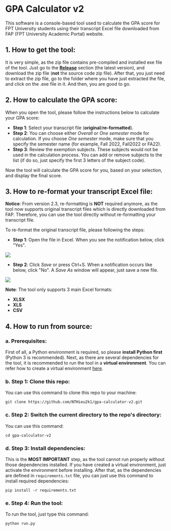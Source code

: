 # GPA Calculator v2

This software is a console-based tool used to calculate the GPA score for
FPT University students using their transcript Excel file downloaded from
FAP (FPT University Academic Portal) website.

## 1. How to get the tool:

It is very simple, as the zip file contains pre-compiled and installed
exe file of the tool. Just go to the
[**Release**](https://github.com/NTHieu2k1/gpa-calculator-v2/releases)
section (the latest version), and download the zip file (**not** the
source code zip file). After that, you just need to extract the zip file,
go to the folder where you have just extracted the file, and click on the
.exe file in it. And then, you are good to go.

## 2. How to calculate the GPA score:
When you open the tool, please follow the instructions below to calculate
your GPA score:

- **Step 1**: Select your transcript file (**original**/**re-formatted**).
- **Step 2**: You can choose either *Overall* or *One semester* mode for
calculation. If you choose *One semester* mode, make sure that you specify
the semester name (for example, Fall 2022, Fall2022 or FA22).
- **Step 3**: Review the exemption subjects. These subjects would not be
used in the calculation process. You can add or remove subjects to the
list (if do so, just specify the first 3 letters of the subject code).

Now the tool will calculate the GPA score for you, based on your selection,
and display the final score.

## 3. How to re-format your transcript Excel file:
**Notice**: From version 2.3, re-formatting is **NOT** required anymore,
as the tool now supports original transcript files which is directly
downloaded from FAP. Therefore, you can use the tool directly without
re-formatting your transcript file.

To re-format the original transcript file, please following the steps:

- **Step 1**: Open the file in Excel. When you see the notification below,
click "Yes".

![](/images/preprocess_step_1.png)

- **Step 2**: Click *Save* or press Ctrl+S. When a notification occurs like
below, click "No". A *Save As* window will appear, just save a new file.

![](/images/preprocess_step_2.png)

**Note**: The tool only supports 3 main Excel formats:
* **XLSX**
* **XLS**
* **CSV**

## 4. How to run from source:

### a. Prerequisites:
First of all, a Python environment is required, so please **install Python
first** (Python 3 is recommended). Next, as there are several dependencies
for the tool, it is recommended to run the tool in a **virtual environment**.
You can refer how to create a virtual environment
[here](https://www.geeksforgeeks.org/creating-python-virtual-environment-windows-linux/).

### b. Step 1: Clone this repo:
You can use this command to clone this repo to your machine:

`git clone https://github.com/NTHieu2k1/gpa-calculator-v2.git`

### c. Step 2: Switch the current directory to the repo's directory:
You can use this command:

`cd gpa-calculator-v2`

### d. Step 3: Install dependencies:
This is the **MOST IMPORTANT** step, as the tool cannot run properly
without those dependencies installed. If you have created a virtual environment,
just activate the environment before installing. After that, as the dependencies
are defined in `requirements.txt` file, you can just use this command to
install required dependencies:

`pip install -r requirements.txt`

### e. Step 4: Run the tool:
To run the tool, just type this command:

`python run.py`